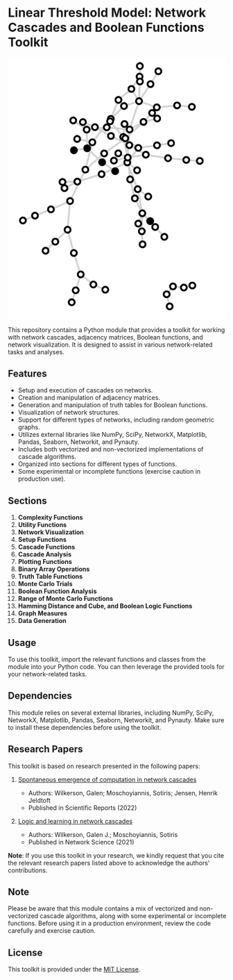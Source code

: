 # Linear Threshold Model: Network Cascades and Boolean Functions Toolkit

![Network Cascade](cascade_.png)

This repository contains a Python module that provides a toolkit for working with network cascades, adjacency matrices, Boolean functions, and network visualization. It is designed to assist in various network-related tasks and analyses.

## Features

- Setup and execution of cascades on networks.
- Creation and manipulation of adjacency matrices.
- Generation and manipulation of truth tables for Boolean functions.
- Visualization of network structures.
- Support for different types of networks, including random geometric graphs.
- Utilizes external libraries like NumPy, SciPy, NetworkX, Matplotlib, Pandas, Seaborn, Networkit, and Pynauty.
- Includes both vectorized and non-vectorized implementations of cascade algorithms.
- Organized into sections for different types of functions.
- Some experimental or incomplete functions (exercise caution in production use).

## Sections

1. **Complexity Functions**
2. **Utility Functions**
3. **Network Visualization**
4. **Setup Functions**
5. **Cascade Functions**
6. **Cascade Analysis**
7. **Plotting Functions**
8. **Binary Array Operations**
9. **Truth Table Functions**
10. **Monte Carlo Trials**
11. **Boolean Function Analysis**
12. **Range of Monte Carlo Functions**
13. **Hamming Distance and Cube, and Boolean Logic Functions**
14. **Graph Measures**
15. **Data Generation**

## Usage

To use this toolkit, import the relevant functions and classes from the module into your Python code. You can then leverage the provided tools for your network-related tasks.

## Dependencies

This module relies on several external libraries, including NumPy, SciPy, NetworkX, Matplotlib, Pandas, Seaborn, Networkit, and Pynauty. Make sure to install these dependencies before using the toolkit.

## Research Papers

This toolkit is based on research presented in the following papers:

1. [Spontaneous emergence of computation in network cascades](https://www.nature.com/articles/s41598-022-40724-7)
   - Authors: Wilkerson, Galen; Moschoyiannis, Sotiris; Jensen, Henrik Jeldtoft
   - Published in Scientific Reports (2022)

2. [Logic and learning in network cascades](https://www.cambridge.org/engage/api-gateway/networksocietymedia/assets/orp/resource/item/6303f1350bb836c0bebb7a18/original/logic-and-learning-in-network-cascades.pdf)
   - Authors: Wilkerson, Galen J.; Moschoyiannis, Sotiris
   - Published in Network Science (2021)

**Note**: If you use this toolkit in your research, we kindly request that you cite the relevant research papers listed above to acknowledge the authors' contributions.

## Note

Please be aware that this module contains a mix of vectorized and non-vectorized cascade algorithms, along with some experimental or incomplete functions. Before using it in a production environment, review the code carefully and exercise caution.

## License

This toolkit is provided under the [MIT License](LICENSE).
